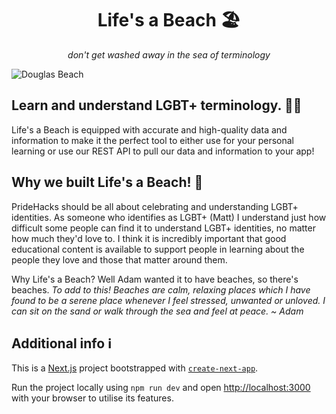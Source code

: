 <h1 align='center'>Life's a Beach 🏖️</h1>

<p align='center'><i>don't get washed away in the sea of terminology</i></p>

![Douglas Beach](https://user-images.githubusercontent.com/66436400/246520763-936f6ccb-135d-4ded-95a5-487f2c7c816e.jpeg)

## Learn and understand LGBT+ terminology. 🏳‍🌈

Life's a Beach is equipped with accurate and high-quality data and information to make it the perfect tool to either use for your personal learning or use our REST API to pull our data and information to your app! 

## Why we built Life's a Beach! 🌊

PrideHacks should be all about celebrating and understanding LGBT+ identities. As someone who identifies as LGBT+ (Matt) I understand just how difficult some people can find it to understand LGBT+ identities, no matter how much they'd love to. I think it is incredibly important that good educational content is available to support people in learning about the people they love and those that matter around them.

Why Life's a Beach? Well Adam wanted it to have beaches, so there's beaches. _To add to this! Beaches are calm, relaxing places which I have found to be a serene place whenever I feel stressed, unwanted or unloved. I can sit on the sand or walk through the sea and feel at peace. ~ Adam_

## Additional info ℹ️

This is a [Next.js](https://nextjs.org/) project bootstrapped with [`create-next-app`](https://github.com/vercel/next.js/tree/canary/packages/create-next-app).

Run the project locally using `npm run dev` and open [http://localhost:3000](http://localhost:3000) with your browser to utilise its features.
